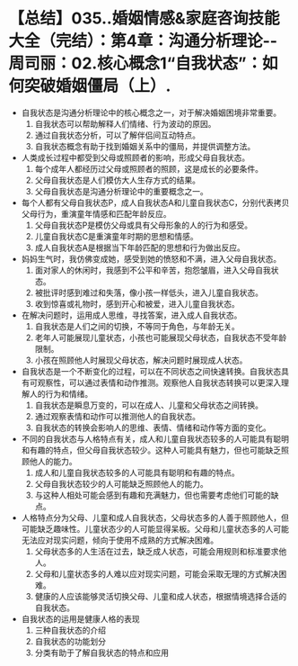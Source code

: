 # 【总结】035..婚姻情感&家庭咨询技能大全（完结）：第4章：沟通分析理论--周司丽：02.核心概念1“自我状态”：如何突破婚姻僵局（上）.

-   自我状态是沟通分析理论中的核心概念之一，对于解决婚姻困境非常重要。
    1.  自我状态可以帮助解释人们情绪、行为波动的原因。
    2.  通过自我状态分析，可以了解伴侣间互动特点。
    3.  自我状态概念有助于找到婚姻关系中的僵局，并提供调整方法。
-   人类成长过程中都受到父母或照顾者的影响，形成父母自我状态。
    1.  每个成年人都经历过父母或照顾者的照顾，这是成长的必要条件。
    2.  父母自我状态是人们模仿大人生存方式的结果。
    3.  父母自我状态是沟通分析理论中的重要概念之一。
-   每个人都有父母自我状态P，成人自我状态A和儿童自我状态C，分别代表拷贝父母行为，重演童年情感和匹配年龄反应。
    1.  父母自我状态P是模仿父母或具有父母形象的人的行为和感受。
    2.  儿童自我状态C是重演童年时期的思想和情感。
    3.  成人自我状态A是根据当下年龄匹配的思想和行为做出反应。
-   妈妈生气时，我仿佛变成她，感受到她的愤怒和不满，进入父母自我状态。
    1.  面对家人的休闲时，我感到不公平和辛苦，抱怨皱眉，进入父母自我状态。
    2.  被批评时感到难过和失落，像小孩一样低头，进入儿童自我状态。
    3.  收到惊喜或礼物时，感到开心和被爱，进入儿童自我状态。
-   在解决问题时，运用成人思维，寻找答案，进入成人自我状态。
    1.  自我状态是人们之间的切换，不等同于角色，与年龄无关。
    2.  老年人可能展现儿童状态，小孩也可能展现父母状态，自我状态不受年龄限制。
    3.  小孩在照顾他人时展现父母状态，解决问题时展现成人状态。
-   自我状态是一个不断变化的过程，可以在不同状态之间快速转换。自我状态具有可观察性，可以通过表情和动作推测。观察他人自我状态转换可以更深入理解人的行为和情绪。
    1.  自我状态是瞬息万变的，可以在成人、儿童和父母状态之间转换。
    2.  通过观察表情和动作可以推测他人的自我状态。
    3.  自我状态的转换会影响人的思维、表情、情绪和动作等方面的变化。
-   不同的自我状态与人格特点有关，成人和儿童自我状态较多的人可能具有聪明和有趣的特点，但父母自我状态较少。这种人可能具有魅力，但也可能缺乏照顾他人的能力。
    1.  成人和儿童自我状态较多的人可能具有聪明和有趣的特点。
    2.  父母自我状态较少的人可能缺乏照顾他人的能力。
    3.  与这种人相处可能会感到有趣和充满魅力，但也需要考虑他们可能的缺点。
-   人格特点分为父母、儿童和成人自我状态，父母状态多的人善于照顾他人，但可能缺乏趣味性。儿童状态少的人可能显得呆板。父母和儿童状态多的人可能无法应对现实问题，倾向于使用不成熟的方式解决困难。
    1.  父母状态多的人生活在过去，缺乏成人状态，可能会用规则和标准要求他人。
    2.  父母和儿童状态多的人难以应对现实问题，可能会采取无理的方式解决困难。
    3.  健康的人应该能够灵活切换父母、儿童和成人状态，根据情境选择合适的自我状态。
-   自我状态的运用是健康人格的表现
    1.  三种自我状态的介绍
    2.  自我状态的功能划分
    3.  分类有助于了解自我状态的特点和应用